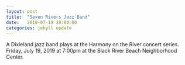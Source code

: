 ```yaml
---
layout: post
title:  "Seven Rivers Jazz Band"
date:   2019-07-19 19:00:00
categories: jekyll update
---
```


<div class="entry-content">
A Dixieland jazz band plays at the Harmony on the River concert series. Friday, July 19, 2019 at 7:00pm at the Black River Beach Neighborhood Center.
</p>
</div>
